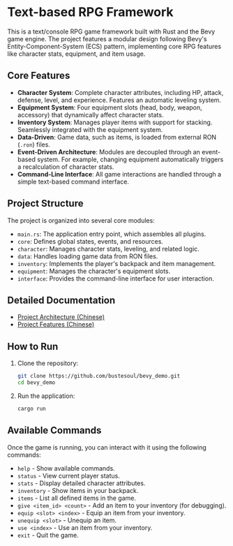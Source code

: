 # Text-based RPG Framework

This is a text/console RPG game framework built with Rust and the Bevy game engine. The project features a modular design following Bevy's Entity-Component-System (ECS) pattern, implementing core RPG features like character stats, equipment, and item usage.

## Core Features

-   **Character System**: Complete character attributes, including HP, attack, defense, level, and experience. Features an automatic leveling system.
-   **Equipment System**: Four equipment slots (head, body, weapon, accessory) that dynamically affect character stats.
-   **Inventory System**: Manages player items with support for stacking. Seamlessly integrated with the equipment system.
-   **Data-Driven**: Game data, such as items, is loaded from external RON (`.ron`) files.
-   **Event-Driven Architecture**: Modules are decoupled through an event-based system. For example, changing equipment automatically triggers a recalculation of character stats.
-   **Command-Line Interface**: All game interactions are handled through a simple text-based command interface.

## Project Structure

The project is organized into several core modules:

-   `main.rs`: The application entry point, which assembles all plugins.
-   `core`: Defines global states, events, and resources.
-   `character`: Manages character stats, leveling, and related logic.
-   `data`: Handles loading game data from RON files.
-   `inventory`: Implements the player's backpack and item management.
-   `equipment`: Manages the character's equipment slots.
-   `interface`: Provides the command-line interface for user interaction.

## Detailed Documentation

- [Project Architecture (Chinese)](doc/arch_cn.md)
- [Project Features (Chinese)](doc/cur_state.md)

## How to Run

1.  Clone the repository:
    ```bash
    git clone https://github.com/bustesoul/bevy_demo.git
    cd bevy_demo
    ```

2.  Run the application:
    ```bash
    cargo run
    ```

## Available Commands

Once the game is running, you can interact with it using the following commands:

-   `help` - Show available commands.
-   `status` - View current player status.
-   `stats` - Display detailed character attributes.
-   `inventory` - Show items in your backpack.
-   `items` - List all defined items in the game.
-   `give <item_id> <count>` - Add an item to your inventory (for debugging).
-   `equip <slot> <index>` - Equip an item from your inventory.
-   `unequip <slot>` - Unequip an item.
-   `use <index>` - Use an item from your inventory.
-   `exit` - Quit the game.
